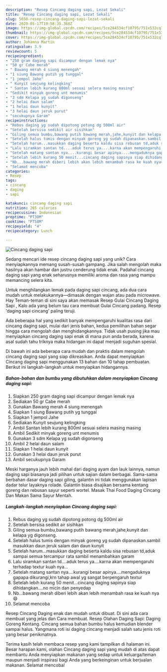 ```yaml
---
description: "Resep Cincang daging sapi, Lezat Sekali"
title: "Resep Cincang daging sapi, Lezat Sekali"
slug: 5650-resep-cincang-daging-sapi-lezat-sekali
date: 2020-05-17T19:58:35.368Z
image: https://img-global.cpcdn.com/recipes/5ce284534cf10795/751x532cq70/cincang-daging-sapi-foto-resep-utama.jpg
thumbnail: https://img-global.cpcdn.com/recipes/5ce284534cf10795/751x532cq70/cincang-daging-sapi-foto-resep-utama.jpg
cover: https://img-global.cpcdn.com/recipes/5ce284534cf10795/751x532cq70/cincang-daging-sapi-foto-resep-utama.jpg
author: Johanna Martin
ratingvalue: 3.9
reviewcount: 5
recipeingredient:
- "250 gram daging sapi dicampur dengan lemak nya"
- "50 gr Cabe merah"
- " Bawang merah 4 siung menengah"
- "1 siung Bawang putih yg tunggal"
- "1 jempol Jahe"
- " Kunyit seujung kelingking"
- " Santan lebih kurang 800ml sesuai selera masing masing"
- "Sedikit minyak goreng unt menumis"
- "3 sdm Kelapa yg sudah digonseng"
- "2 helai daun salam"
- "1 helai daun kunyit"
- "3 helai daun jeruk purut"
- "secukupnya Garam"
recipeinstructions:
- "Rebus daging yg sudah dipotong potong dg 500ml air"
- "Setelah bersisa sedikit air sisihkan"
- "Giling semua bumbu,bawang putih bawang merah,jahe,kunyit dan kelapa yg digonseng."
- "Setelah halus tumis dengan minyak goreng yg sudah dipanaskan.sambil masukkan daun jeruk salam dan daun kunyit"
- "Setelah harum...masukkan daging beserta kaldu sisa rebusan td,aduk sampai semua tercampur rata sambil menambahkan garam"
- "Lalu siramkan santan td....aduk terus ya....karna akan mempengaruhi terhadap textur kuah nya..."
- "Setelah matang santan nya....kurangi besar apinya....mengaduknya gapapa dikurangi,krn tahap awal yg sangat berpengaruh textur"
- "Setelah lebih kurang 50 menit...cincang daging sapinya siap dihidangkan....no micin dan penyedap"
- "Nb...bawang merah diberi lebih akan lebih menambah rasa ke kuah nya😄"
- "Selamat mencoba"
categories:
- Resep
tags:
- cincang
- daging
- sapi

katakunci: cincang daging sapi 
nutrition: 265 calories
recipecuisine: Indonesian
preptime: "PT30M"
cooktime: "PT58M"
recipeyield: "4"
recipecategory: Lunch

---
```



![Cincang daging sapi](https://img-global.cpcdn.com/recipes/5ce284534cf10795/751x532cq70/cincang-daging-sapi-foto-resep-utama.jpg)

Sedang mencari ide resep cincang daging sapi yang unik? Cara menyiapkannya memang susah-susah gampang. Jika salah mengolah maka hasilnya akan hambar dan justru cenderung tidak enak. Padahal cincang daging sapi yang enak seharusnya memiliki aroma dan rasa yang mampu memancing selera kita.

Untuk menghilangkan lemak pada daging sapi cincang, ada dua cara mudah untuk melakukannya—dimasak dengan wajan atau pada microwave. Hay Teman-teman di sini saya akan memasak Resep Gulai Cincang Daging Sapi , Kalo ada yang belum tau cara membuat Gulai Cincang padang. Resep &#39;daging sapi cincang&#39; paling teruji.

Ada beberapa hal yang sedikit banyak mempengaruhi kualitas rasa dari cincang daging sapi, mulai dari jenis bahan, kedua pemilihan bahan segar hingga cara mengolah dan menghidangkannya. Tidak usah pusing jika mau menyiapkan cincang daging sapi enak di mana pun anda berada, karena asal sudah tahu triknya maka hidangan ini dapat menjadi suguhan spesial.


Di bawah ini ada beberapa cara mudah dan praktis dalam mengolah cincang daging sapi yang siap dikreasikan. Anda dapat menyiapkan Cincang daging sapi menggunakan 13 bahan dan 10 tahap pembuatan. Berikut ini langkah-langkah untuk menyiapkan hidangannya.

<!--inarticleads1-->

##### Bahan-bahan dan bumbu yang dibutuhkan dalam menyiapkan Cincang daging sapi:

1. Siapkan 250 gram daging sapi dicampur dengan lemak nya
1. Sediakan 50 gr Cabe merah
1. Gunakan  Bawang merah 4 siung menengah
1. Siapkan 1 siung Bawang putih yg tunggal
1. Siapkan 1 jempol Jahe
1. Sediakan  Kunyit seujung kelingking
1. Ambil  Santan lebih kurang 800ml sesuai selera masing masing
1. Ambil Sedikit minyak goreng unt menumis
1. Gunakan 3 sdm Kelapa yg sudah digonseng
1. Ambil 2 helai daun salam
1. Siapkan 1 helai daun kunyit
1. Gunakan 3 helai daun jeruk purut
1. Ambil secukupnya Garam


Meski harganya jauh lebih mahal dari daging ayam dan lauk lainnya, namun daging sapi biasanya jadi pilihan untuk sajian dalam berbagai. Sama-sama berbahan dasar daging sapi giling, galantin ini tidak menggunakan lapisan dadar telur layaknya rolade. Galantin biasa disajikan bersama kentang goreng dan rebusan sayur seperti wortel. Masak Thai Food Daging Cincang Dan Makan Sama Sayur Mentah. 

<!--inarticleads2-->

##### Langkah-langkah menyiapkan Cincang daging sapi:

1. Rebus daging yg sudah dipotong potong dg 500ml air
1. Setelah bersisa sedikit air sisihkan
1. Giling semua bumbu,bawang putih bawang merah,jahe,kunyit dan kelapa yg digonseng.
1. Setelah halus tumis dengan minyak goreng yg sudah dipanaskan.sambil masukkan daun jeruk salam dan daun kunyit
1. Setelah harum...masukkan daging beserta kaldu sisa rebusan td,aduk sampai semua tercampur rata sambil menambahkan garam
1. Lalu siramkan santan td....aduk terus ya....karna akan mempengaruhi terhadap textur kuah nya...
1. Setelah matang santan nya....kurangi besar apinya....mengaduknya gapapa dikurangi,krn tahap awal yg sangat berpengaruh textur
1. Setelah lebih kurang 50 menit...cincang daging sapinya siap dihidangkan....no micin dan penyedap
1. Nb...bawang merah diberi lebih akan lebih menambah rasa ke kuah nya😄
1. Selamat mencoba


Resep Cincang Daging enak dan mudah untuk dibuat. Di sini ada cara membuat yang jelas dan Cara membuat. Resep Olahan Daging Sapi: Daging Goreng Kentang. Cincang semua bahan bumbu halus kemudian blender sampai halus. Yangmana roti isi daging cincang menjadi salah satu jenis roti yang besar penikmatnya. 

Terima kasih telah membaca resep yang kami tampilkan di halaman ini. Besar harapan kami, olahan Cincang daging sapi yang mudah di atas dapat membantu Anda menyiapkan makanan yang sedap untuk keluarga/teman maupun menjadi inspirasi bagi Anda yang berkeinginan untuk berjualan makanan. Selamat mencoba!
